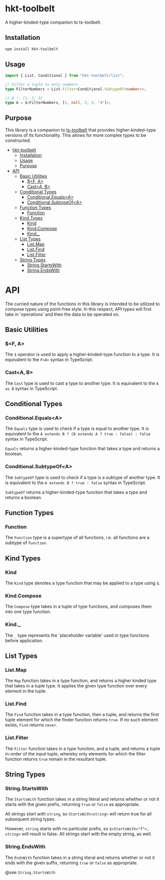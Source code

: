 # hkt-toolbelt

A higher-kinded-type companion to ts-toolbelt.

## Installation

```bash
npm install hkt-toolbelt
```

## Usage

```ts
import { List, Conditional } from "hkt-toolbelt/list";

// Filter a tuple to only numbers
type FilterNumbers = List.Filter<Conditional.SubtypeOf<number>>;

// A :: [1, 2, 3]
type A = $<FilterNumbers, [1, null, 2, 3, "4"]>;
```

## Purpose

This library is a companion to [ts-toolbelt]() that provides higher-kinded-type versions of its functionality. This allows for more complex types to be constructed.

- [hkt-toolbelt](#hkt-toolbelt)
  - [Installation](#installation)
  - [Usage](#usage)
  - [Purpose](#purpose)
- [API](#api)
  - [Basic Utilities](#basic-utilities)
    - [$<F, A>](#f-a)
    - [Cast<A, B>](#casta-b)
  - [Conditional Types](#conditional-types)
    - [Conditional.Equals\<A>](#conditionalequalsa)
    - [Conditional.SubtypeOf\<A>](#conditionalsubtypeofa)
  - [Function Types](#function-types)
    - [Function](#function)
  - [Kind Types](#kind-types)
    - [Kind](#kind)
    - [Kind.Compose](#kindcompose)
    - [Kind.\_](#kind_)
  - [List Types](#list-types)
    - [List.Map](#listmap)
    - [List.Find](#listfind)
    - [List.Filter](#listfilter)
  - [String Types](#string-types)
    - [String.StartsWith](#stringstartswith)
    - [String.EndsWith](#stringendswith)

# API

The curried nature of the functions in this library is intended to be utilized to compose types using point-free style. In this respect, API types will first take in 'operations' and then the data to be operated on.

## Basic Utilities

### $<F, A>

The `$` operator is used to apply a higher-kinded-type function to a type. It is equivalent to the `F<A>` syntax in TypeScript.

### Cast<A, B>

The `Cast` type is used to cast a type to another type. It is equivalent to the `A as B` syntax in TypeScript.

## Conditional Types

### Conditional.Equals\<A>

The `Equals` type is used to check if a type is equal to another type. It is equivalent to the `A extends B ? (B extends A ? true : false) : false` syntax in TypeScript.

`Equals` returns a higher-kinded-type function that takes a type and returns a boolean.

### Conditional.SubtypeOf\<A>

The `SubtypeOf` type is used to check if a type is a subtype of another type. It is equivalent to the `A extends B ? true : false` syntax in TypeScript.

`SubtypeOf` returns a higher-kinded-type function that takes a type and returns a boolean.

## Function Types

### Function

The `Function` type is a supertype of all functions, i.e. all functions are a subtype of `Function`.

## Kind Types

### Kind

The `Kind` type denotes a type function that may be applied to a type using `$`.

### Kind.Compose

The `Compose` type takes in a tuple of type functions, and composes them into one type function.

### Kind.\_

The `_` type represents the 'placeholder variable' used in type functions before application.

## List Types

### List.Map

The `Map` function takes in a type function, and returns a higher kinded type that takes in a tuple type. It applies the given type function over every element in the tuple.

### List.Find

The `Find` function takes in a type function, then a tuple, and returns the first tuple element for which the finder function returns `true`. If no such element exists, `Find` returns `never`.

### List.Filter

The `Filter` function takes in a type function, and a tuple, and returns a tuple in-order of the input tuple, whereby only elements for which the filter function returns `true` remain in the resultant tuple.

## String Types

### String.StartsWith

The `StartsWith` function takes in a string literal and returns whether or not it starts with the given prefix, returning `true` or `false` as appropriate.

All strings _start with_ `string`, so `StartsWith<string>` will return true for all subsequent string types.

However, `string` starts with no particular prefix, so `$<StartsWith<"f">, string>` will result in false. All strings start with the empty string, as well.

### String.EndsWith

The `EndsWith` function takes in a string literal and returns whether or not it ends with the given suffix, returning `true` or `false` as appropriate.

@see `String.StartsWith`
